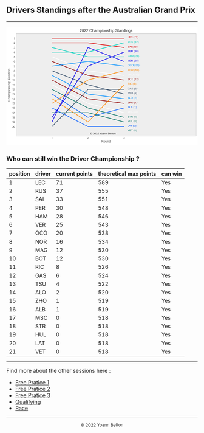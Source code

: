 ## Drivers Standings after the Australian Grand Prix

---

<img src="/output/2022-04-10_Australian_Grand_Prix/drivers_standings_championship_white.png?raw=true"/>

### Who can still win the Driver Championship ?

| position | driver | current points | theoretical max points | can win |
| -------- | ------ | -------------- | ---------------------- | ------- |
| 1        | LEC    | 71             | 589                    | Yes     |
| 2        | RUS    | 37             | 555                    | Yes     |
| 3        | SAI    | 33             | 551                    | Yes     |
| 4        | PER    | 30             | 548                    | Yes     |
| 5        | HAM    | 28             | 546                    | Yes     |
| 6        | VER    | 25             | 543                    | Yes     |
| 7        | OCO    | 20             | 538                    | Yes     |
| 8        | NOR    | 16             | 534                    | Yes     |
| 9        | MAG    | 12             | 530                    | Yes     |
| 10       | BOT    | 12             | 530                    | Yes     |
| 11       | RIC    | 8              | 526                    | Yes     |
| 12       | GAS    | 6              | 524                    | Yes     |
| 13       | TSU    | 4              | 522                    | Yes     |
| 14       | ALO    | 2              | 520                    | Yes     |
| 15       | ZHO    | 1              | 519                    | Yes     |
| 16       | ALB    | 1              | 519                    | Yes     |
| 17       | MSC    | 0              | 518                    | Yes     |
| 18       | STR    | 0              | 518                    | Yes     |
| 19       | HUL    | 0              | 518                    | Yes     |
| 20       | LAT    | 0              | 518                    | Yes     |
| 21       | VET    | 0              | 518                    | Yes     |

--- 

Find more about the other sessions here :
  - [Free Pratice 1](/page/FP1/2022-04-10_Australian_Grand_Prix)  
  - [Free Pratice 2](/page/FP2/2022-04-10_Australian_Grand_Prix) 
  - [Free Pratice 3](/page/FP3/2022-04-10_Australian_Grand_Prix)
  - [Qualifying](/page/Qualifying/2022-04-10_Australian_Grand_Prix) 
  - [Race](/page/Race/2022-04-10_Australian_Grand_Prix)

---

<div style="text-align: center">
  <p style="font-size:11px">&copy; 2022 Yoann Betton</p>
</div>

<!-- ---

<p style="font-size:11px">Page generated from <a href="https://github.com/yoannbtn/yoannbtn.github.io">github.com/yoannbtn</a>.</p> -->